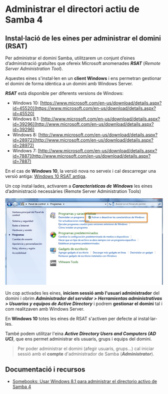 # Administrar el directori actiu de Samba 4

## Instal·lació de les eines per administrar el domini \(RSAT\)

Per administrar el domini Samba, utilitzarem un conjunt d’eines d’administració gratuïtes que ofereix Microsoft anomenades _**RSAT**_ \(_Remote Server Administration Tool_\).

Aquestes eines s'instal·len en un **client Windows** i ens permetran gestionar el domini de forma idèntica a un domini amb Windows Server.

_**RSAT**_ està disponible per diferents versions de Windows:

* Windows 10: [https://www.microsoft.com/en-us/download/details.aspx?id=45520](https://www.microsoft.com/en-us/download/details.aspx?id=45520)
* Windows 8.1: [http://www.microsoft.com/en-us/download/details.aspx?id=39296](http://www.microsoft.com/en-us/download/details.aspx?id=39296)
* Windows 8: [http://www.microsoft.com/en-us/download/details.aspx?id=28972](http://www.microsoft.com/en-us/download/details.aspx?id=28972)
* Windows 7: [http://www.microsoft.com/en-us/download/details.aspx?id=7887](http://www.microsoft.com/en-us/download/details.aspx?id=7887)

En el cas de **Windows 10**, la versió nova no serveix i cal descarregar una versió antiga: [Windows 10 RSAT antiga](https://www.google.es/url?sa=t&rct=j&q=&esrc=s&source=web&cd=2&cad=rja&uact=8&ved=0ahUKEwjDt8KAuoPTAhVGWBQKHZqZAiMQFggtMAE&url=https%3A%2F%2Fdrive.google.com%2Ffile%2Fd%2F0B-meMiJiVDGATkpyS3J0Q29yZ1U%2Fview%3Fusp%3Dsharing&usg=AFQjCNEP-DsxDUkmK-1FsmSMU6Ev9JFn5w&sig2=Vr9W24TMh7VBq7V0xWRx_A&bvm=bv.151325232,d.d24).

Un cop instal·lades, activarem a _**Características de Windows**_ les eines d’administració necessàries \(Remote Server Administration Tools\)

![](/assets/RSAT1.jpg)

Un cop activades les eines, **iniciem sessió amb l'usuari administrador** del domini i obrim _**Administrador del servidor &gt; Herramientas administrativas &gt; Usuarios y equipos de Active Directory**_ i podrem **gestionar el domini** tal i com realitzaven amb Windows Server.

En **Windows 10** totes les eines de RSAT s'activen per defecte al instal·lar-les.

També podem utilitzar l'eina _**Active Directory Users and Computers \(AD UC\)**_, que ens permet administrar els usuaris, grups i equips del domini.

> Per poder administrar el domini \(afegir usuaris, grups...\) cal iniciar sessió amb el **compte** d'administrador de Samba \(_**Administrator**_\).

## Documentació i recursos

* [Somebooks: Usar Windows 8.1 para administrar el directorio activo de Samba 4](http://somebooks.es/capitulo-12-integracion-de-redes-mixtas-con-windows-y-linux/8/)



